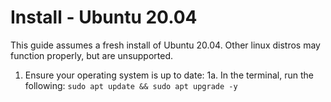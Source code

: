 # Install - Ubuntu 20.04
This guide assumes a fresh install of Ubuntu 20.04. Other linux distros may function properly, but are unsupported.

1. Ensure your operating system is up to date:
  1a. In the terminal, run the following: `sudo apt update && sudo apt upgrade -y`
